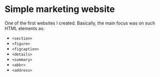 # Simple marketing website

One of the first websites I created. Basically, the main focus was on such HTML elements as:

- `<section>`
- `<figure>`
- `<figcaption>`
- `<details>`
- `<summary>`
- `<abbr>`
- `<address>`
